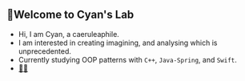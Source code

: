 ## 🎨Welcome to Cyan's Lab
- Hi, I am Cyan, a caeruleaphile.
- I am interested in creating imagining, and analysing which is unprecedented.
- Currently studying OOP patterns with `C++`, `Java-Spring`, and `Swift`.
-  [📧📮](yhjo@yahoo.co.uk, "mon addresse email")
<!---
Cyan75/Cyan75 is a ✨ special ✨ repository because its `README.md` (this file) appears on your GitHub profile.
You can click the Preview link to take a look at your changes.
--->
